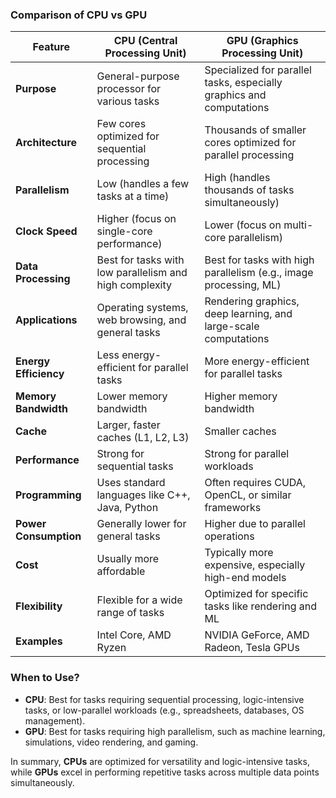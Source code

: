 
### **Comparison of CPU vs GPU**

| **Feature**           | **CPU (Central Processing Unit)**                       | **GPU (Graphics Processing Unit)**                                   |
| --------------------- | ------------------------------------------------------- | -------------------------------------------------------------------- |
| **Purpose**           | General-purpose processor for various tasks             | Specialized for parallel tasks, especially graphics and computations |
| **Architecture**      | Few cores optimized for sequential processing           | Thousands of smaller cores optimized for parallel processing         |
| **Parallelism**       | Low (handles a few tasks at a time)                     | High (handles thousands of tasks simultaneously)                     |
| **Clock Speed**       | Higher (focus on single-core performance)               | Lower (focus on multi-core parallelism)                              |
| **Data Processing**   | Best for tasks with low parallelism and high complexity | Best for tasks with high parallelism (e.g., image processing, ML)    |
| **Applications**      | Operating systems, web browsing, and general tasks      | Rendering graphics, deep learning, and large-scale computations      |
| **Energy Efficiency** | Less energy-efficient for parallel tasks                | More energy-efficient for parallel tasks                             |
| **Memory Bandwidth**  | Lower memory bandwidth                                  | Higher memory bandwidth                                              |
| **Cache**             | Larger, faster caches (L1, L2, L3)                      | Smaller caches                                                       |
| **Performance**       | Strong for sequential tasks                             | Strong for parallel workloads                                        |
| **Programming**       | Uses standard languages like C++, Java, Python          | Often requires CUDA, OpenCL, or similar frameworks                   |
| **Power Consumption** | Generally lower for general tasks                       | Higher due to parallel operations                                    |
| **Cost**              | Usually more affordable                                 | Typically more expensive, especially high-end models                 |
| **Flexibility**       | Flexible for a wide range of tasks                      | Optimized for specific tasks like rendering and ML                   |
| **Examples**          | Intel Core, AMD Ryzen                                   | NVIDIA GeForce, AMD Radeon, Tesla GPUs                               |

### **When to Use?**

- **CPU**: Best for tasks requiring sequential processing, logic-intensive tasks, or low-parallel workloads (e.g., spreadsheets, databases, OS management).
- **GPU**: Best for tasks requiring high parallelism, such as machine learning, simulations, video rendering, and gaming.

In summary, **CPUs** are optimized for versatility and logic-intensive tasks, while **GPUs** excel in performing repetitive tasks across multiple data points simultaneously.